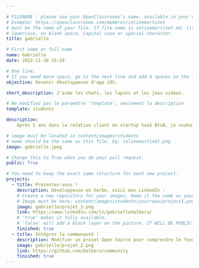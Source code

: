 ```yaml
---

# FILENAME : please use your OpenClassrooms's name, available in your url.
# Example: https://openclassrooms.com/membres/celinemartinet
# must be the name of your file. If file name is celinemartinet.md, title is celinemartinet.
# lowercase, no blank space, Capital case or special character.
title: gabrielle

# First name or full name
name: Gabrielle
date: 2022-11-30 15:29

# One line.
# If you need more space, go to the next line and add 4 spaces on the left, as in 'description'.
objective: Devenir développeuse d'app iOS.

short_description: J'aime les chats, les lapins et les jeux vidéos.

# Ne modifiez pas le paramètre 'template', seulement la description
template: students

description:
    Après 5 ans dans la relation client en startup SaaS BtoB, je souhaite aujourd'hui avoir un réel impact sur le produit et me lance sur un projet de reconversion professionnelle pour devenir développeuse d'app iOS. 

# image must be located in content/images/students
# name should be the same as this file. Eg: celinemartinet.png
image: gabrielle.jpeg

# Change this to True when you do your pull request.
public: True

# You need to keep the exact same structure for each new project.
projects:
  - title: Présentez-vous !
    description: Développeuse en herbe, voici mon LinkedIn :
    # Create a new repository for your images. Name it the same as your nickname and profile picture.
    # Image must be here: content/images/students/yourrepo/project1.png
    image: gabrielle/projet_1.png
    link: https://www.linkedin.com/in/gabrielledalbera/
    # 'true' makes it fully available.
    # 'false' will add a black layer on the picture. IT WILL BE PUBLIC!
    finished: true
  - title: Intégrez la communauté !
    description: Modifier un projet Open Source pour comprendre le fonctionnement de Git, de Github et des pull requests. 
    image: gabrielle/projet_2.png
    link: https://github.com/Dalbera/community
    finished: true
---
```

